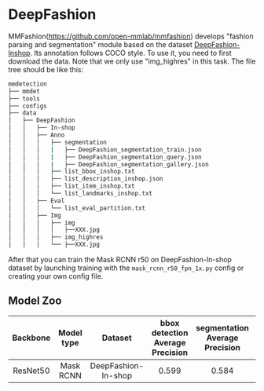 # DeepFashion

MMFashion(https://github.com/open-mmlab/mmfashion) develops "fashion parsing and segmentation" module
based on the dataset
[DeepFashion-Inshop](https://drive.google.com/drive/folders/0B7EVK8r0v71pVDZFQXRsMDZCX1E?usp=sharing).
Its annotation follows COCO style.
To use it, you need to first download the data. Note that we only use "img_highres" in this task.
The file tree should be like this:

```sh
mmdetection
├── mmdet
├── tools
├── configs
├── data
│   ├── DeepFashion
│   │   ├── In-shop
│   │   ├── Anno
│   │   │   ├── segmentation
│   │   │   |   ├── DeepFashion_segmentation_train.json
│   │   │   |   ├── DeepFashion_segmentation_query.json
│   │   │   |   ├── DeepFashion_segmentation_gallery.json
│   │   │   ├── list_bbox_inshop.txt
│   │   │   ├── list_description_inshop.json
│   │   │   ├── list_item_inshop.txt
│   │   │   └── list_landmarks_inshop.txt
│   │   ├── Eval
│   │   │   └── list_eval_partition.txt
│   │   ├── Img
│   │   │   ├── img
│   │   │   │   ├──XXX.jpg
│   │   │   ├── img_highres
│   │   │   └── ├──XXX.jpg

```

After that you can train the Mask RCNN r50 on DeepFashion-In-shop dataset by launching training with the `mask_rcnn_r50_fpn_1x.py` config
or creating your own config file.

## Model Zoo
|   Backbone  |  Model type  |       Dataset       |  bbox detection Average Precision  | segmentation Average Precision |  Config |      Download (Google)      |
| :---------: | :----------: | :-----------------: | :--------------------------------: | :----------------------------: | :---------:| :-------------------------: |
|   ResNet50  |   Mask RCNN  | DeepFashion-In-shop |                0.599               |              0.584             |[config](https://github.com/open-mmlab/mmdetection/blob/master/configs/deepfashion/mask_rcnn_r50_fpn_15e_deepfashion.py)|  [model](https://drive.google.com/open?id=1q6zF7J6Gb-FFgM87oIORIt6uBozaXp5r) &#124; [log](https://drive.google.com/file/d/1qTK4Dr4FFLa9fkdI6UVko408gkrfTRLP/view?usp=sharing)   |
